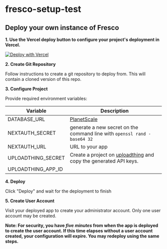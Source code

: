 # fresco-setup-test

## Deploy your own instance of Fresco

**1. Use the Vercel deploy button to configure your project's deployment in Vercel.**

[![Deploy with Vercel](https://vercel.com/button)](https://vercel.com/new/clone?repository-url=https%3A%2F%2Fgithub.com%2Fcomplexdatacollective%2Ffresco-setup-flow-test&env=DATABASE_URL,NEXTAUTH_SECRET,NEXTAUTH_URL,UPLOADTHING_SECRET,UPLOADTHING_APP_ID&envDescription=Environment%20variable%20documentation&envLink=https%3A%2F%2Fgithub.com%2Fcomplexdatacollective%2Ffresco-setup-flow-test&project-name=fresco&repository-name=fresco&demo-title=Fresco&demo-description=Bringing%20Network%20Canvas%20interviews%20to%20the%20web%20browser&demo-url=https%3A%2F%2Fnetworkcanvas.com%2F&demo-image=https%3A%2F%2Fframerusercontent.com%2Fimages%2FUvNFzJTlj8T2Tn8zWSNGpnrkOI.svg)

**2. Create Git Repository**

Follow instructions to create a git repository to deploy from. This will contain a cloned version of this repo.

**3. Configure Project**

Provide required environment variables:

| Variable    | Description |
| -------- | ------- |
| DATABASE_URL  | [PlanetScale](https://planetscale.com/)   |
| NEXTAUTH_SECRET | generate a new secret on the command line with `openssl rand -base64 32`    |
| NEXTAUTH_URL    | URL to your app    |
| UPLOADTHING_SECRET | Create a project on [uploadthing](https://uploadthing.com/) and copy the generated API keys.  |
| UPLOADTHING_APP_ID    |   |

**4. Deploy**

Click "Deploy" and wait for the deployment to finish

**5. Create User Account**

Visit your deployed app to create your administrator account. Only one user account may be created.

**Note: For security, you have _five minutes_ from when the app is deployed to create the user account. If this time elapses without a user account created, your configuration will expire. You may redeploy using the same steps.** 
